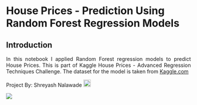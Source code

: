 # House Prices - Prediction Using Random Forest Regression Models 
## Introduction

<p style=" text-align: justify;
  text-justify: inter-word;">In this notebook I applied Random Forest  regression models to predict House Prices. This is part of Kaggle House Prices - Advanced Regression Techniques Challenge. The dataset for the model is taken from <a href="https://www.kaggle.com/competitions/house-prices-advanced-regression-techniques/data">Kaggle.com</a>

<span>Project By: </span><span>Shreyash Nalawade</span>
<a href="https://www.linkedin.com/in/shreyash-nalawade/"><img style="height:20px;" src="https://cdn-icons-png.flaticon.com/512/174/174857.png"></a>

  <img src="https://goldenvisasconsultancy.com/wp-content/uploads/2019/08/Real-estate-fundamentals-1-1200x600.jpg">
